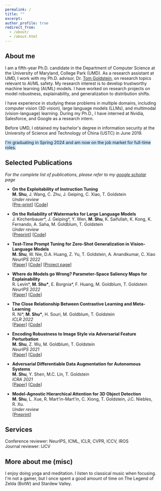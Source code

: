 ```yaml
---
permalink: /
title: ""
excerpt:
author_profile: true
redirect_from: 
  - /about/
  - /about.html
---
```


## About me     
   I am a fifth-year Ph.D. candidate in the Department of Computer Science at the University of Maryland, College Park (UMD). As a research assistant at UMD, I work with my Ph.D. advisor, Dr. [Tom Goldstein](https://www.cs.umd.edu/~tomg/), on research topics relevant to AI/ML safety. My research interest is to develop trustworthy machine learning (AI/ML) models. I have worked on research projects on model robustness, explainability, and generalization to distribution shifts.     
   
   I have experience in studying these problems in multiple domains, including computer vision (3D vision), large language models (LLMs), and multimodal (vision-language) learning. During my Ph.D., I have interned at Nvidia, Salesforce, and Google as a research intern.     
   
   Before UMD, I obtained my bachelor's degree in information security at the University of Science and Technology of China (USTC) in June 2019.
  
  <span style="background-color: #cce6ff">I'm graduating in Spring 2024 and am now on the job market for full-time roles.</span>

## Selected Publications

  *For the complete list of publications, please refer to my [google scholar](https://scholar.google.com/citations?user=WPYkxjgAAAAJ&hl=en) page*

  * **On the Exploitability of Instruction Tuning**    
    **M. Shu**, J. Wang, C. Zhu, J. Geiping, C. Xiao, T. Goldstein    
    *Under review*    
    [[Pre-print](https://arxiv.org/pdf/2306.17194.pdf)] [[Code](https://github.com/azshue/AutoPoison)]


  * **On the Reliability of Watermarks for Large Language Models**    
    J. Kirchenbauer\*, J. Geiping\*, Y. Wen, **M. Shu**, K. Saifullah, K. Kong, K. Fernando, A. Saha, M. Goldblum, T. Goldstein    
    *Under review*    
    [[Preprint](https://arxiv.org/pdf/2306.04634.pdf)] [[Code](https://github.com/jwkirchenbauer/lm-watermarking)]


  * **Test-Time Prompt Tuning for Zero-Shot Generalization in Vision-Language Models**    
    **M. Shu**, W. Nie, D.A. Huang, Z. Yu, T. Goldstein, A. Anandkumar, C. Xiao    
    *NeurIPS 2022*     
    [[Paper](https://proceedings.neurips.cc/paper_files/paper/2022/file/5bf2b802e24106064dc547ae9283bb0c-Paper-Conference.pdf)] [[Code](https://github.com/azshue/TPT)] [[Project page](https://azshue.github.io/TPT)]

  * **Where do Models go Wrong? Parameter-Space Saliency Maps for Explainability**    
    R. Levin\*, **M. Shu\***, E. Borgnia\*, F. Huang, M. Goldblum, T. Goldstein    
    *NeurIPS 2022*     
    [[Paper](https://proceedings.neurips.cc/paper_files/paper/2022/file/6450ea28ebbc8437bc38775157818172-Paper-Conference.pdf)] [[Code](https://github.com/azshue/parameter-space-saliency)]

  * **The Close Relationship Between Contrastive Learning and Meta-Learning**    
    R. Ni\*, **M. Shu\***, H. Souri, M. Goldblum, T. Goldstein    
    *ICLR 2022*    
    [[Paper](https://openreview.net/pdf?id=gICys3ITSmj)] [[Code](https://github.com/RenkunNi/MetaContrastive)]

  
  * **Encoding Robustness to Image Style via Adversarial Feature Perturbation**    
    **M. Shu**, Z. Wu, M. Goldblum, T. Goldstein    
    *NeurIPS 2021*     
    [[Paper](https://proceedings.neurips.cc/paper/2021/file/ec20019911a77ad39d023710be68aaa1-Paper.pdf)] [[Code](https://github.com/azshue/AdvBN)]

  * **Adversarial Differentiable Data Augmentation for Autonomous Systems**    
    **M. Shu**, Y. Shen, M.C. Lin, T. Goldstein    
    *ICRA 2021*     
    [[Paper](https://ieeexplore.ieee.org/stamp/stamp.jsp?arnumber=9561205)] [[Code](https://github.com/azshue/adversarial_data_augmentation)]
  
  * **Model-Agnostic Hierarchical Attention for 3D Object Detection**    
    **M. Shu**, L. Xue, R. Mart\'in-Mart\'in, C. Xiong, T. Goldstein, J.C. Niebles, R. Xu.    
    *Under review*     
    [[Preprint](https://arxiv.org/pdf/2301.02650.pdf)]


## Services

Conference reviewer:  NeurIPS, ICML, ICLR, CVPR, ICCV, IROS   
Journal reviewer: IJCV    

## More about me (misc)

I enjoy doing yoga and meditation. I listen to classical music when focusing. 
I'm not a gamer, but I once spent a good amount of time on The Legend of Zelda (BotW) and Stardew Valley.

